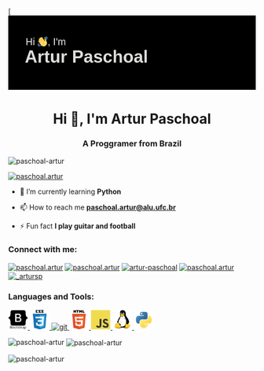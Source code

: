 [![MasterHead](https://github.com/paschoal-artur/paschoal-artur/blob/main/header.png)
<h1 align="center">Hi 👋, I'm Artur Paschoal</h1>
<h3 align="center">A Proggramer from Brazil</h3>

<p align="left"> <img src="https://komarev.com/ghpvc/?username=paschoal-artur&label=Profile%20views&color=0e75b6&style=flat" alt="paschoal-artur" /> </p>

<p align="left"> <a href="https://twitter.com/paschoal.artur" target="blank"><img src="https://img.shields.io/twitter/follow/paschoal.artur?logo=twitter&style=for-the-badge" alt="paschoal.artur" /></a> </p>

- 🌱 I’m currently learning **Python**

- 📫 How to reach me **paschoal.artur@alu.ufc.br**

- ⚡ Fun fact **I play guitar and football**

<h3 align="left">Connect with me:</h3>
<p align="left">
<a href="https://codepen.io/paschoal.artur" target="blank"><img align="center" src="https://raw.githubusercontent.com/rahuldkjain/github-profile-readme-generator/master/src/images/icons/Social/codepen.svg" alt="paschoal.artur" height="30" width="40" /></a>
<a href="https://twitter.com/paschoal.artur" target="blank"><img align="center" src="https://raw.githubusercontent.com/rahuldkjain/github-profile-readme-generator/master/src/images/icons/Social/twitter.svg" alt="paschoal.artur" height="30" width="40" /></a>
<a href="https://linkedin.com/in/artur-paschoal" target="blank"><img align="center" src="https://raw.githubusercontent.com/rahuldkjain/github-profile-readme-generator/master/src/images/icons/Social/linked-in-alt.svg" alt="artur-paschoal" height="30" width="40" /></a>
<a href="https://stackoverflow.com/users/paschoal.artur" target="blank"><img align="center" src="https://raw.githubusercontent.com/rahuldkjain/github-profile-readme-generator/master/src/images/icons/Social/stack-overflow.svg" alt="paschoal.artur" height="30" width="40" /></a>
<a href="https://instagram.com/_artursp" target="blank"><img align="center" src="https://raw.githubusercontent.com/rahuldkjain/github-profile-readme-generator/master/src/images/icons/Social/instagram.svg" alt="_artursp" height="30" width="40" /></a>
</p>

<h3 align="left">Languages and Tools:</h3>
<p align="left"> <a href="https://getbootstrap.com" target="_blank" rel="noreferrer"> <img src="https://raw.githubusercontent.com/devicons/devicon/master/icons/bootstrap/bootstrap-plain-wordmark.svg" alt="bootstrap" width="40" height="40"/> </a> <a href="https://www.w3schools.com/css/" target="_blank" rel="noreferrer"> <img src="https://raw.githubusercontent.com/devicons/devicon/master/icons/css3/css3-original-wordmark.svg" alt="css3" width="40" height="40"/> </a> <a href="https://git-scm.com/" target="_blank" rel="noreferrer"> <img src="https://www.vectorlogo.zone/logos/git-scm/git-scm-icon.svg" alt="git" width="40" height="40"/> </a> <a href="https://www.w3.org/html/" target="_blank" rel="noreferrer"> <img src="https://raw.githubusercontent.com/devicons/devicon/master/icons/html5/html5-original-wordmark.svg" alt="html5" width="40" height="40"/> </a> <a href="https://developer.mozilla.org/en-US/docs/Web/JavaScript" target="_blank" rel="noreferrer"> <img src="https://raw.githubusercontent.com/devicons/devicon/master/icons/javascript/javascript-original.svg" alt="javascript" width="40" height="40"/> </a> <a href="https://www.linux.org/" target="_blank" rel="noreferrer"> <img src="https://raw.githubusercontent.com/devicons/devicon/master/icons/linux/linux-original.svg" alt="linux" width="40" height="40"/> </a> <a href="https://www.python.org" target="_blank" rel="noreferrer"> <img src="https://raw.githubusercontent.com/devicons/devicon/master/icons/python/python-original.svg" alt="python" width="40" height="40"/> </a> </p>

<p><img align="left" src="https://github-readme-stats.vercel.app/api/top-langs?username=paschoal-artur&show_icons=true&locale=en&layout=compact" alt="paschoal-artur" /></p>

<p>&nbsp;<img align="center" src="https://github-readme-stats.vercel.app/api?username=paschoal-artur&show_icons=true&locale=en" alt="paschoal-artur" /></p>

<p><img align="center" src="https://github-readme-streak-stats.herokuapp.com/?user=paschoal-artur&" alt="paschoal-artur" /></p>



